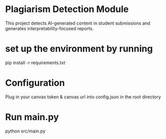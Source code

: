 # Plagiarism Detection Module

This project detects AI-generated content in student submissions and generates interpretability-focused reports.

# set up the environment by running

pip install -r requirements.txt

# Configuration

Plug in your canvas token & canvas url into config.json in the root directory

# Run main.py

python src/main.py
